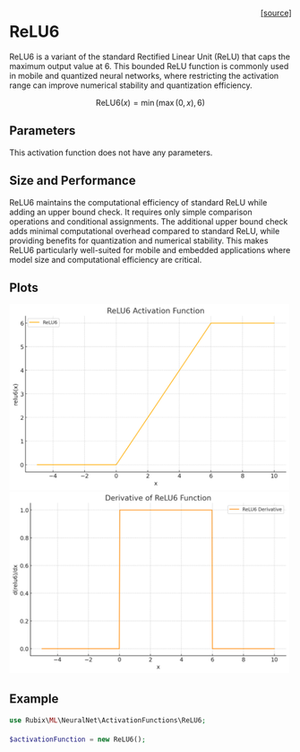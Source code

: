 <span style="float:right;"><a href="https://github.com/RubixML/ML/blob/master/src/NeuralNet/ActivationFunctions/ReLU6/ReLU6.php">[source]</a></span>

# ReLU6
ReLU6 is a variant of the standard Rectified Linear Unit (ReLU) that caps the maximum output value at 6. This bounded ReLU function is commonly used in mobile and quantized neural networks, where restricting the activation range can improve numerical stability and quantization efficiency.

$$
\text{ReLU6}(x) = \min\left(\max(0, x), 6\right)
$$

## Parameters
This activation function does not have any parameters.

## Size and Performance
ReLU6 maintains the computational efficiency of standard ReLU while adding an upper bound check. It requires only simple comparison operations and conditional assignments. The additional upper bound check adds minimal computational overhead compared to standard ReLU, while providing benefits for quantization and numerical stability. This makes ReLU6 particularly well-suited for mobile and embedded applications where model size and computational efficiency are critical.

## Plots
<img src="../../images/activation-functions/relu6.png" alt="ReLU6 Function" width="500" height="auto">

<img src="../../images/activation-functions/relu6-derivative.png" alt="ReLU6 Derivative" width="500" height="auto">

## Example
```php
use Rubix\ML\NeuralNet\ActivationFunctions\ReLU6;

$activationFunction = new ReLU6();
```


